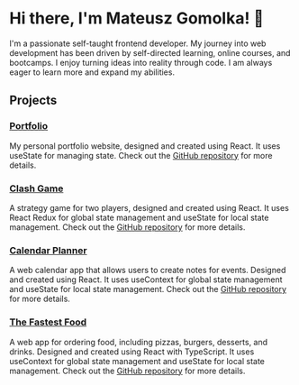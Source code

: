 # Hi there, I'm Mateusz Gomolka! 👋

I'm a passionate self-taught frontend developer. My journey into web development has been driven by self-directed learning, online courses, and bootcamps. I enjoy turning ideas into reality through code. I am always eager to learn more and expand my abilities.

## Projects

### [Portfolio](https://mateuszgomolka.com)
My personal portfolio website, designed and created using React. It uses useState for managing state. Check out the [GitHub repository](https://github.com/MatGom/portfolio) for more details.

### [Clash Game](https://riseclashgame.netlify.app)
A strategy game for two players, designed and created using React. It uses React Redux for global state management and useState for local state management. Check out the [GitHub repository](https://github.com/MatGom/clash-game) for more details.

### [Calendar Planner](https://risecalendar.netlify.app)
A web calendar app that allows users to create notes for events. Designed and created using React. It uses useContext for global state management and useState for local state management. Check out the [GitHub repository](https://github.com/MatGom/calendar) for more details.

### [The Fastest Food](https://risethefastestfood.netlify.app)
A web app for ordering food, including pizzas, burgers, desserts, and drinks. Designed and created using React with TypeScript. It uses useContext for global state management and useState for local state management. Check out the [GitHub repository](https://github.com/MatGom/the-fastest-food) for more details.
